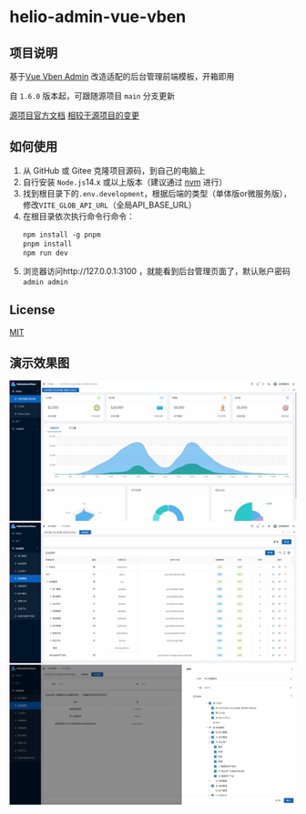 # helio-admin-vue-vben

## 项目说明
基于[Vue Vben Admin](https://github.com/anncwb/vue-vben-admin/) 改造适配的后台管理前端模板，开箱即用

自 `1.6.0` 版本起，可跟随源项目 `main` 分支更新

[源项目官方文档](https://vvbin.cn/doc-next/)
[相较于源项目的变更](CHANGELOG_HELIO.md)


## 如何使用

1. 从 GitHub 或 Gitee 克隆项目源码，到自己的电脑上
2. 自行安装 `Node.js`14.x 或以上版本（建议通过 [nvm](https://www.runoob.com/w3cnote/nvm-manager-node-versions.html) 进行）
4. 找到根目录下的`.env.development`，根据后端的类型（单体版or微服务版），修改`VITE_GLOB_API_URL`（全局API_BASE_URL）
5. 在根目录依次执行命令行命令：
    ```
    npm install -g pnpm
    pnpm install
    npm run dev
    ```
6. 浏览器访问http://127.0.0.1:3100 ，就能看到后台管理页面了，默认账户密码`admin admin`


## License
[MIT](./LICENSE)


## 演示效果图
![](.readme_static/helio-admin-vue-vben-1.JPG)
![](.readme_static/helio-admin-vue-vben-2.JPG)
![](.readme_static/helio-admin-vue-vben-3.JPG)
